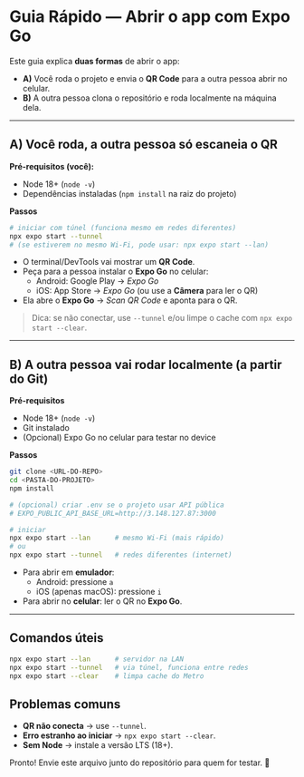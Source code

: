 # Guia Rápido — Abrir o app com Expo Go

Este guia explica **duas formas** de abrir o app:
- **A)** Você roda o projeto e envia o **QR Code** para a outra pessoa abrir no celular.
- **B)** A outra pessoa clona o repositório e roda localmente na máquina dela.

---

## A) Você roda, a outra pessoa só escaneia o QR

**Pré-requisitos (você):**
- Node 18+ (`node -v`)
- Dependências instaladas (`npm install` na raiz do projeto)

**Passos**
```bash
# iniciar com túnel (funciona mesmo em redes diferentes)
npx expo start --tunnel
# (se estiverem no mesmo Wi‑Fi, pode usar: npx expo start --lan)
```
- O terminal/DevTools vai mostrar um **QR Code**.
- Peça para a pessoa instalar o **Expo Go** no celular:
  - Android: Google Play → *Expo Go*
  - iOS: App Store → *Expo Go* (ou use a **Câmera** para ler o QR)
- Ela abre o **Expo Go** → *Scan QR Code* e aponta para o QR.

> Dica: se não conectar, use `--tunnel` e/ou limpe o cache com `npx expo start --clear`.

---

## B) A outra pessoa vai rodar localmente (a partir do Git)

**Pré-requisitos**
- Node 18+ (`node -v`)
- Git instalado
- (Opcional) Expo Go no celular para testar no device

**Passos**
```bash
git clone <URL-DO-REPO>
cd <PASTA-DO-PROJETO>
npm install

# (opcional) criar .env se o projeto usar API pública
# EXPO_PUBLIC_API_BASE_URL=http://3.148.127.87:3000

# iniciar
npx expo start --lan      # mesmo Wi‑Fi (mais rápido)
# ou
npx expo start --tunnel   # redes diferentes (internet)
```
- Para abrir em **emulador**:
  - Android: pressione `a`
  - iOS (apenas macOS): pressione `i`
- Para abrir no **celular**: ler o QR no **Expo Go**.

---

## Comandos úteis
```bash
npx expo start --lan      # servidor na LAN
npx expo start --tunnel   # via túnel, funciona entre redes
npx expo start --clear    # limpa cache do Metro
```

## Problemas comuns
- **QR não conecta** → use `--tunnel`.
- **Erro estranho ao iniciar** → `npx expo start --clear`.
- **Sem Node** → instale a versão LTS (18+).

Pronto! Envie este arquivo junto do repositório para quem for testar. 🚀
